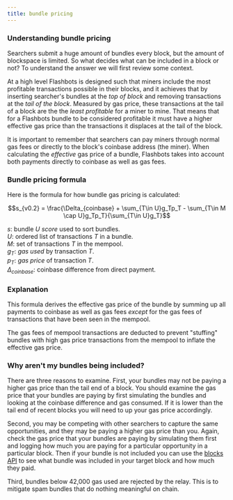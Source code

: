 ```yaml
---
title: bundle pricing
---
```

### Understanding bundle pricing

Searchers submit a huge amount of bundles every block, but the amount of blockspace is limited. So what decides what can be included in a block or not? To understand the answer we will first review some context.

At a high level Flashbots is designed such that miners include the most profitable transactions possible in their blocks, and it achieves that by inserting searcher's bundles at the *top of block* and removing transactions at the *tail of the block*. Measured by gas price, these transactions at the tail of a block are the the *least profitable* for a miner to mine. That means that for a Flashbots bundle to be considered profitable it must have a higher effective gas price than the transactions it displaces at the tail of the block.

It is important to remember that searchers can pay miners through normal gas fees or directly to the block's coinbase address (the miner). When calculating the *effective* gas price of a bundle, Flashbots takes into account both payments directly to coinbase as well as gas fees.

### Bundle pricing formula

Here is the formula for how bundle gas pricing is calculated:

$$s_{v0.2} = \frac{\Delta_{coinbase} + \sum_{T\in U}g_Tp_T - \sum_{T\in M \cap U}g_Tp_T}{\sum_{T\in U}g_T}$$

$s$: bundle $U$ _score_ used to sort bundles.  
$U$: ordered list of transactions $T$ in a bundle.  
$M$: set of transactions $T$ in the mempool.  
$g_{T}$: _gas used_ by transaction $T$.  
$p_{T}$: _gas price_ of transaction $T$.  
$\Delta_{coinbase}$: coinbase difference from direct payment.  

### Explanation

This formula derives the effective gas price of the bundle by summing up all payments to coinbase as well as gas fees *except* for the gas fees of transactions that have been seen in the mempool.

The gas fees of mempool transactions are deducted to prevent "stuffing" bundles with high gas price transactions from the mempool to inflate the effective gas price.

### Why aren't my bundles being included?

There are three reasons to examine. First, your bundles may not be paying a higher gas price than the tail end of a block. You should examine the gas price that your bundles are paying by first simulating the bundles and looking at the coinbase difference and gas consumed. If it is lower than the tail end of recent blocks you will need to up your gas price accordingly.

Second, you may be competing with other searchers to capture the same opportunities, and they may be paying a higher gas price than you. Again, check the gas price that your bundles are paying by simulating them first and logging how much you are paying for a particular opportunity in a particular block. Then if your bundle is not included you can use the [blocks API](https://blocks.flashbots.net/) to see what bundle was included in your target block and how much they paid.

Third, bundles below 42,000 gas used are rejected by the relay. This is to mitigate spam bundles that do nothing meaningful on chain.